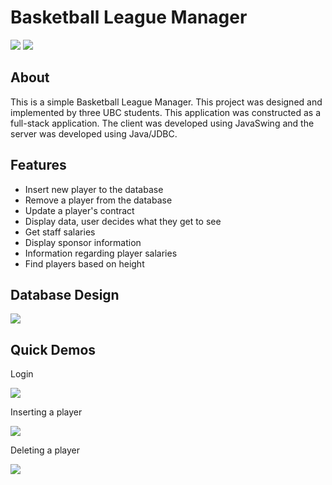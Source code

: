 # Basketball League Manager

![](https://i.ibb.co/tCMjsQ0/Screen-Shot-2024-01-13-at-2-43-37-PM.png)
![](https://i.ibb.co/6NZj4t3/Screen-Shot-2024-01-13-at-2-44-09-PM.png)

## About

This is a simple Basketball League Manager. This project was designed and implemented by three UBC students.
This application was constructed as a full-stack application. The client was developed using JavaSwing and the server 
was developed using Java/JDBC. 

## Features

- Insert new player to the database
- Remove a player from the database
- Update a player's contract
- Display data, user decides what they get to see
- Get staff salaries
- Display sponsor information
- Information regarding player salaries
- Find players based on height

## Database Design

![](https://i.ibb.co/tmGss39/Screen-Shot-2024-01-13-at-3-14-18-PM.png)

## Quick Demos

Login

![](https://media0.giphy.com/media/v1.Y2lkPTc5MGI3NjExYzJsb2dwendtbDBoN3AyZzVtZ3N2ZmVpYXQ2ODU0MTYzZXJzazhiOCZlcD12MV9pbnRlcm5hbF9naWZfYnlfaWQmY3Q9Zw/NUDjq106NVthrWvOFq/giphy.gif)

Inserting a player

![](https://media3.giphy.com/media/v1.Y2lkPTc5MGI3NjExeTQyeW03M3M0eDVkcXAzNTNleXI0MXQ3d2NvZ25tc3o0cHBic2loZSZlcD12MV9pbnRlcm5hbF9naWZfYnlfaWQmY3Q9Zw/X3cTdQ0M7bgeeM1D26/giphy.gif)

Deleting a player

![](https://media0.giphy.com/media/v1.Y2lkPTc5MGI3NjExaGFsdXFtZ2NwZ2Y5YWV6anp5dGVlcGI5MmZsZ211MzNqdDJ4M2tuaCZlcD12MV9pbnRlcm5hbF9naWZfYnlfaWQmY3Q9Zw/GzCPkTDPdLBAVrVj8v/giphy.gif)
